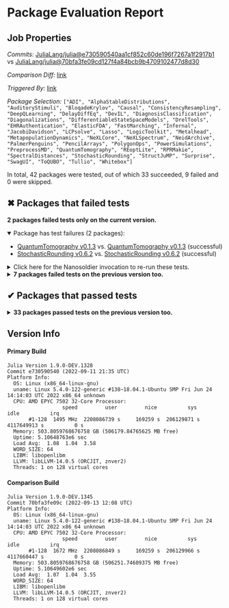 # Package Evaluation Report

## Job Properties

*Commits:* [JuliaLang/julia@e730590540aa1cf852c60de196f7267a1f2917b1](https://github.com/JuliaLang/julia/commit/e730590540aa1cf852c60de196f7267a1f2917b1) vs [JuliaLang/julia@70bfa3fe09cd127f4a84bcb9b4709102477d8d30](https://github.com/JuliaLang/julia/commit/70bfa3fe09cd127f4a84bcb9b4709102477d8d30)

*Comparison Diff:* [link](https://github.com/JuliaLang/julia/compare/70bfa3fe09cd127f4a84bcb9b4709102477d8d30..e730590540aa1cf852c60de196f7267a1f2917b1)

*Triggered By:* [link](https://github.com/JuliaLang/julia/pull/46703#issuecomment-1245623422)

*Package Selection:* `["ADI", "AlphaStableDistributions", "AuditoryStimuli", "BloqadeKrylov", "Causal", "ConsistencyResampling", "DeepQLearning", "DelayDiffEq", "DevIL", "DiagnosisClassification", "Diagonalizations", "DifferentiableStateSpaceModels", "DrelTools", "EHRAuthentication", "ElasticFDA", "FastMarching", "Infernal", "JacobiDavidson", "LCPsolve", "Lasso", "LogicToolkit", "Metalhead", "MetapopulationDynamics", "NeXLCore", "NeXLSpectrum", "NeidArchive", "PalmerPenguins", "PencilArrays", "PolygonOps", "PowerSimulations", "PreprocessMD", "QuantumTomography", "REoptLite", "RPRMakie", "SpectralDistances", "StochasticRounding", "StructJuMP", "Surprise", "SwagUI", "ToQUBO", "Tullio", "Whitebox"]`

In total, 42 packages were tested, out of which 33 succeeded, 9 failed and 0 were skipped.


## ✖ Packages that failed tests

**2 packages failed tests only on the current version.**

<details open><summary>Package has test failures (2 packages):</summary>
<p>


- [QuantumTomography v0.1.3](https://s3.amazonaws.com/julialang-reports/nanosoldier/pkgeval/by_hash/e730590_vs_70bfa3f/QuantumTomography.primary.log) vs. [QuantumTomography v0.1.3](https://s3.amazonaws.com/julialang-reports/nanosoldier/pkgeval/by_hash/e730590_vs_70bfa3f/QuantumTomography.against.log) (successful)
- [StochasticRounding v0.6.2](https://s3.amazonaws.com/julialang-reports/nanosoldier/pkgeval/by_hash/e730590_vs_70bfa3f/StochasticRounding.primary.log) vs. [StochasticRounding v0.6.2](https://s3.amazonaws.com/julialang-reports/nanosoldier/pkgeval/by_hash/e730590_vs_70bfa3f/StochasticRounding.against.log) (successful)

</p>
</details>

<details><summary>Click here for the Nanosoldier invocation to re-run these tests.</summary>
<p>

```
@nanosoldier `runtests(["QuantumTomography", "StochasticRounding"], vs = ":master")`
```

</p>
</details>


<details><summary><strong>7 packages failed tests on the previous version too.</strong></summary>
<p>

<details open><summary>Package has test failures (1 packages):</summary>
<p>


- [ConsistencyResampling v0.3.1](https://s3.amazonaws.com/julialang-reports/nanosoldier/pkgeval/by_hash/e730590_vs_70bfa3f/ConsistencyResampling.primary.log)

</p>
</details>

<details open><summary>There were unidentified errors (4 packages):</summary>
<p>


- [DrelTools v0.2.0](https://s3.amazonaws.com/julialang-reports/nanosoldier/pkgeval/by_hash/e730590_vs_70bfa3f/DrelTools.primary.log)
- [NeidArchive v0.1.2](https://s3.amazonaws.com/julialang-reports/nanosoldier/pkgeval/by_hash/e730590_vs_70bfa3f/NeidArchive.primary.log)
- [RPRMakie v0.3.12](https://s3.amazonaws.com/julialang-reports/nanosoldier/pkgeval/by_hash/e730590_vs_70bfa3f/RPRMakie.primary.log)
- [Surprise v0.1.0](https://s3.amazonaws.com/julialang-reports/nanosoldier/pkgeval/by_hash/e730590_vs_70bfa3f/Surprise.primary.log)

</p>
</details>

<details open><summary>Test duration exceeded the time limit (1 packages):</summary>
<p>


- [PencilArrays v0.17.7](https://s3.amazonaws.com/julialang-reports/nanosoldier/pkgeval/by_hash/e730590_vs_70bfa3f/PencilArrays.primary.log)

</p>
</details>

<details open><summary>Package is missing a package dependency (1 packages):</summary>
<p>


- [SpectralDistances v0.1.13](https://s3.amazonaws.com/julialang-reports/nanosoldier/pkgeval/by_hash/e730590_vs_70bfa3f/SpectralDistances.primary.log)

</p>
</details>

</p>
</details>


## ✔ Packages that passed tests

<details><summary><strong>33 packages passed tests on the previous version too.</strong></summary>
<p>

- [ADI v0.8.0](https://s3.amazonaws.com/julialang-reports/nanosoldier/pkgeval/by_hash/e730590_vs_70bfa3f/ADI.primary.log)
- [AlphaStableDistributions v1.1.3](https://s3.amazonaws.com/julialang-reports/nanosoldier/pkgeval/by_hash/e730590_vs_70bfa3f/AlphaStableDistributions.primary.log)
- [AuditoryStimuli v0.1.0](https://s3.amazonaws.com/julialang-reports/nanosoldier/pkgeval/by_hash/e730590_vs_70bfa3f/AuditoryStimuli.primary.log)
- [BloqadeKrylov v0.1.3](https://s3.amazonaws.com/julialang-reports/nanosoldier/pkgeval/by_hash/e730590_vs_70bfa3f/BloqadeKrylov.primary.log)
- [Causal v0.3.4](https://s3.amazonaws.com/julialang-reports/nanosoldier/pkgeval/by_hash/e730590_vs_70bfa3f/Causal.primary.log)
- [DeepQLearning v0.6.5](https://s3.amazonaws.com/julialang-reports/nanosoldier/pkgeval/by_hash/e730590_vs_70bfa3f/DeepQLearning.primary.log)
- [DelayDiffEq v5.38.0](https://s3.amazonaws.com/julialang-reports/nanosoldier/pkgeval/by_hash/e730590_vs_70bfa3f/DelayDiffEq.primary.log)
- [DevIL v0.5.0](https://s3.amazonaws.com/julialang-reports/nanosoldier/pkgeval/by_hash/e730590_vs_70bfa3f/DevIL.primary.log)
- [DiagnosisClassification v1.0.0](https://s3.amazonaws.com/julialang-reports/nanosoldier/pkgeval/by_hash/e730590_vs_70bfa3f/DiagnosisClassification.primary.log)
- [Diagonalizations v0.2.2](https://s3.amazonaws.com/julialang-reports/nanosoldier/pkgeval/by_hash/e730590_vs_70bfa3f/Diagonalizations.primary.log)
- [DifferentiableStateSpaceModels v0.5.2](https://s3.amazonaws.com/julialang-reports/nanosoldier/pkgeval/by_hash/e730590_vs_70bfa3f/DifferentiableStateSpaceModels.primary.log)
- [EHRAuthentication v2.0.0](https://s3.amazonaws.com/julialang-reports/nanosoldier/pkgeval/by_hash/e730590_vs_70bfa3f/EHRAuthentication.primary.log)
- [ElasticFDA v0.5.2](https://s3.amazonaws.com/julialang-reports/nanosoldier/pkgeval/by_hash/e730590_vs_70bfa3f/ElasticFDA.primary.log)
- [FastMarching v0.2.6](https://s3.amazonaws.com/julialang-reports/nanosoldier/pkgeval/by_hash/e730590_vs_70bfa3f/FastMarching.primary.log)
- [Infernal v0.1.1](https://s3.amazonaws.com/julialang-reports/nanosoldier/pkgeval/by_hash/e730590_vs_70bfa3f/Infernal.primary.log)
- [JacobiDavidson v0.1.1](https://s3.amazonaws.com/julialang-reports/nanosoldier/pkgeval/by_hash/e730590_vs_70bfa3f/JacobiDavidson.primary.log)
- [LCPsolve v0.1.1](https://s3.amazonaws.com/julialang-reports/nanosoldier/pkgeval/by_hash/e730590_vs_70bfa3f/LCPsolve.primary.log)
- [Lasso v0.6.3](https://s3.amazonaws.com/julialang-reports/nanosoldier/pkgeval/by_hash/e730590_vs_70bfa3f/Lasso.primary.log)
- [LogicToolkit v0.1.0](https://s3.amazonaws.com/julialang-reports/nanosoldier/pkgeval/by_hash/e730590_vs_70bfa3f/LogicToolkit.primary.log)
- [Metalhead v0.7.3](https://s3.amazonaws.com/julialang-reports/nanosoldier/pkgeval/by_hash/e730590_vs_70bfa3f/Metalhead.primary.log)
- [MetapopulationDynamics v0.0.1](https://s3.amazonaws.com/julialang-reports/nanosoldier/pkgeval/by_hash/e730590_vs_70bfa3f/MetapopulationDynamics.primary.log)
- [NeXLCore v0.3.5](https://s3.amazonaws.com/julialang-reports/nanosoldier/pkgeval/by_hash/e730590_vs_70bfa3f/NeXLCore.primary.log)
- [NeXLSpectrum v0.3.3](https://s3.amazonaws.com/julialang-reports/nanosoldier/pkgeval/by_hash/e730590_vs_70bfa3f/NeXLSpectrum.primary.log)
- [PalmerPenguins v0.1.4](https://s3.amazonaws.com/julialang-reports/nanosoldier/pkgeval/by_hash/e730590_vs_70bfa3f/PalmerPenguins.primary.log)
- [PolygonOps v0.1.2](https://s3.amazonaws.com/julialang-reports/nanosoldier/pkgeval/by_hash/e730590_vs_70bfa3f/PolygonOps.primary.log)
- [PowerSimulations v0.15.7](https://s3.amazonaws.com/julialang-reports/nanosoldier/pkgeval/by_hash/e730590_vs_70bfa3f/PowerSimulations.primary.log)
- [PreprocessMD v3.1.0](https://s3.amazonaws.com/julialang-reports/nanosoldier/pkgeval/by_hash/e730590_vs_70bfa3f/PreprocessMD.primary.log)
- [REoptLite v0.12.3](https://s3.amazonaws.com/julialang-reports/nanosoldier/pkgeval/by_hash/e730590_vs_70bfa3f/REoptLite.primary.log)
- [StructJuMP v0.3.0](https://s3.amazonaws.com/julialang-reports/nanosoldier/pkgeval/by_hash/e730590_vs_70bfa3f/StructJuMP.primary.log)
- [SwagUI v0.10.0](https://s3.amazonaws.com/julialang-reports/nanosoldier/pkgeval/by_hash/e730590_vs_70bfa3f/SwagUI.primary.log)
- [ToQUBO v0.1.0](https://s3.amazonaws.com/julialang-reports/nanosoldier/pkgeval/by_hash/e730590_vs_70bfa3f/ToQUBO.primary.log)
- [Tullio v0.3.4](https://s3.amazonaws.com/julialang-reports/nanosoldier/pkgeval/by_hash/e730590_vs_70bfa3f/Tullio.primary.log)
- [Whitebox v0.1.0](https://s3.amazonaws.com/julialang-reports/nanosoldier/pkgeval/by_hash/e730590_vs_70bfa3f/Whitebox.primary.log)

</p>
</details>


## Version Info

#### Primary Build

```
Julia Version 1.9.0-DEV.1328
Commit e730590540 (2022-09-11 21:35 UTC)
Platform Info:
  OS: Linux (x86_64-linux-gnu)
  uname: Linux 5.4.0-122-generic #138~18.04.1-Ubuntu SMP Fri Jun 24 14:14:03 UTC 2022 x86_64 unknown
  CPU: AMD EPYC 7502 32-Core Processor: 
                  speed         user         nice          sys         idle          irq
       #1-128  1495 MHz  2208086739 s     169259 s  206129871 s  4117649913 s          0 s
  Memory: 503.8059768676758 GB (506179.84765625 MB free)
  Uptime: 5.10648763e6 sec
  Load Avg:  1.08  1.04  3.58
  WORD_SIZE: 64
  LIBM: libopenlibm
  LLVM: libLLVM-14.0.5 (ORCJIT, znver2)
  Threads: 1 on 128 virtual cores

```

#### Comparison Build

```
Julia Version 1.9.0-DEV.1345
Commit 70bfa3fe09c (2022-09-13 12:08 UTC)
Platform Info:
  OS: Linux (x86_64-linux-gnu)
  uname: Linux 5.4.0-122-generic #138~18.04.1-Ubuntu SMP Fri Jun 24 14:14:03 UTC 2022 x86_64 unknown
  CPU: AMD EPYC 7502 32-Core Processor: 
                  speed         user         nice          sys         idle          irq
       #1-128  1672 MHz  2208086849 s     169259 s  206129966 s  4117660447 s          0 s
  Memory: 503.8059768676758 GB (506251.74609375 MB free)
  Uptime: 5.10649602e6 sec
  Load Avg:  1.07  1.04  3.55
  WORD_SIZE: 64
  LIBM: libopenlibm
  LLVM: libLLVM-14.0.5 (ORCJIT, znver2)
  Threads: 1 on 128 virtual cores

```
<!-- Generated on 2022-09-13T18:45:02.922 -->
